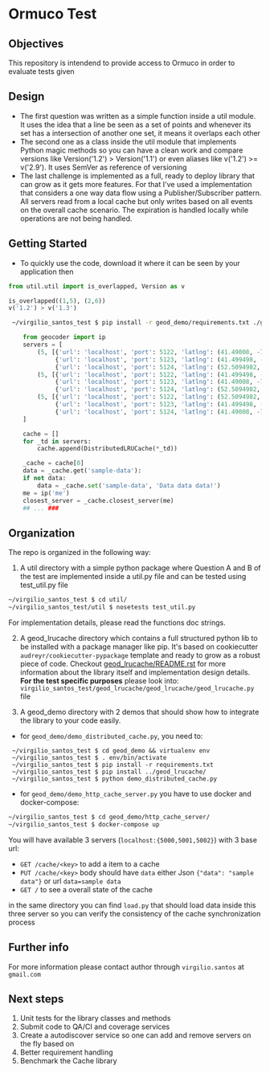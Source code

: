 # Ormuco Test

## Objectives
This repository is intendend to provide access to Ormuco in order to evaluate
tests given

## Design
* The first question was written as a simple function inside a util module. It uses the idea that a line be seen as a set of points and whenever its set has a intersection of another one set, it means it overlaps each other
* The second one as a class inside the util module that implements Python magic methods so you can have a clean work and compare versions like Version('1.2') > Version('1.1') or even aliases like v('1.2') >= v('2.9'). It uses SemVer as reference of versioning
* The last challenge is implemented as a full, ready to deploy library that can grow as it gets more features. For that I've used a implementation that considers a one way data flow using a Publisher/Subscriber pattern. All servers read from a local cache but only writes based on all events on the overall cache scenario. The expiration is handled locally while operations are not being handled.

## Getting Started
* To quickly use the code, download it where it can be seen by your application then
```python
from util.util import is_overlapped, Version as v

is_overlapped((1,5), (2,6))
v('1.2') > v('1.3')
```
```bash
 ~/virgilio_santos_test $ pip install -r geod_demo/requirements.txt ./geod_lrucache/
```
```python
    from geocoder import ip
    servers = [
        (5, [{'url': 'localhost', 'port': 5122, 'latlng': (41.49008, -71.312796)},
             {'url': 'localhost', 'port': 5123, 'latlng': (41.499498, -81.695391)},
             {'url': 'localhost', 'port': 5124, 'latlng': (52.5094982, 13.3765983)}], 5122),
        (5, [{'url': 'localhost', 'port': 5122, 'latlng': (41.499498, -81.695391)},
             {'url': 'localhost', 'port': 5123, 'latlng': (41.49008, -71.312796)},
             {'url': 'localhost', 'port': 5124, 'latlng': (52.5094982, 13.3765983)}], 5123),
        (5, [{'url': 'localhost', 'port': 5122, 'latlng': (52.5094982, 13.3765983)},
             {'url': 'localhost', 'port': 5123, 'latlng': (41.499498, -81.695391)},
             {'url': 'localhost', 'port': 5124, 'latlng': (41.49008, -71.312796)}], 5124),
    ]

    cache = []
    for _td in servers:
        cache.append(DistributedLRUCache(*_td))

    _cache = cache[0]
    data = _cache.get('sample-data'):
    if not data:
        data = _cache.set('sample-data', 'Data data data!')
    me = ip('me')
    closest_server = _cache.closest_server(me)
    ## ... ###

```

## Organization
The repo is organized in the following way:
1. A util directory with a simple python package where Question A and B of the test are implemented inside a util.py file and can be tested using test_util.py file
 ```bash
 ~/virgilio_santos_test $ cd util/
 ~/virgilio_santos_test/util $ nosetests test_util.py
 ```
 For implementation details, please read the functions doc strings.

2. A geod_lrucache directory which contains a full structured python lib to be installed with a package manager like pip. It's based on cookiecutter `audreyr/cookiecutter-pypackage` template and ready to grow as a robust piece of code. Checkout [geod_lrucache/README.rst](https://github.com/virgilio/virgilio_santos_test/blob/master/geod_lrucache/README.rst) for more information about the library itself and implementation design details.
**For the test specific purposes** please look into: `virgilio_santos_test/geod_lrucache/geod_lrucache/geod_lrucache.py` file

3. A geod_demo directory with 2 demos that should show how to integrate the library to your code easily.

* for `geod_demo/demo_distributed_cache.py`, you need to:
``` ~/virgilio_santos_test $ # initialize a python3 environment of your preference
 ~/virgilio_santos_test $ cd geod_demo && virtualenv env
 ~/virgilio_santos_test $ . env/bin/activate
 ~/virgilio_santos_test $ pip install -r requirements.txt
 ~/virgilio_santos_test $ pip install ../geod_lrucache/
 ~/virgilio_santos_test $ python demo_distributed_cache.py
```

* for `geod_demo/demo_http_cache_server.py` you have to use docker and docker-compose:
```bash
~/virgilio_santos_test $ cd geod_demo/http_cache_server/
~/virgilio_santos_test $ docker-compose up
```
You will have available 3 servers (`localhost:{5000,5001,5002}`) with 3 base url:
  * `GET /cache/<key>` to add a item to a cache
  * `PUT /cache/<key>` body should have `data` either Json `{"data": "sample data"}` or url `data=sample data`
  * `GET /` to see a overall state of the cache

in the same directory you can find `load.py` that should load data inside this three server so you can verify the consistency of the cache synchronization process

## Further info
For more information please contact author through `virgilio.santos` at `gmail.com`

## Next steps
1. Unit tests for the library classes and methods
2. Submit code to QA/CI and coverage services
3. Create a autodiscover service so one can add and remove servers on the fly based on
4. Better requirement handling
5. Benchmark the Cache library
